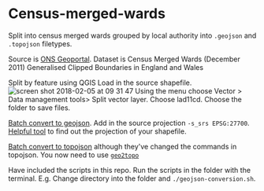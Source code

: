 # Census-merged-wards

Split into census merged wards grouped by local authority into `.geojson` and `.topojson` filetypes.

Source is [ONS Geoportal](http://geoportal.statistics.gov.uk/datasets/e1ed938a33cf472fa802d99b1900164b_1). Dataset is Census Merged Wards (December 2011) Generalised Clipped Boundaries in England and Wales

Split by feature using QGIS
Load in the source shapefile.
![screen shot 2018-02-05 at 09 31 47](https://user-images.githubusercontent.com/2945099/35797599-17e6e53e-0a58-11e8-90f2-c30874506011.png)
Using the menu choose
Vector > Data management tools> Split vector layer. Choose lad11cd.
Choose the folder to save files.


[Batch convert to geojson](https://gist.github.com/benbalter/5858851). Add in the source projection `-s_srs EPSG:27700`. [Helpful tool](https://dragons8mycat.com/2014/04/29/gis-tips-how-to-find-the-epsg-code-of-your-shapefile/) to find out the projection of your shapefile.

[Batch convert to topojson](https://gis.stackexchange.com/questions/75561/batch-conversion-of-shapefiles-to-topojson) although they've changed the commands in topojson. You now need to use [`geo2topo`](https://github.com/topojson/topojson-server/blob/master/README.md#geo2topo)

Have included the scripts in this repo. Run the scripts in the folder with the terminal. E.g. Change directory into the folder and `./geojson-conversion.sh`.
